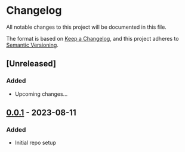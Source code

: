 # Changelog

All notable changes to this project will be documented in this file.

The format is based on [Keep a Changelog](https://keepachangelog.com/en/1.0.0/),
and this project adheres to [Semantic Versioning](https://semver.org/spec/v2.0.0.html).

## [Unreleased]

### Added

- Upcoming changes...

## [0.0.1] - 2023-08-11
### Added
- Initial repo setup


[0.0.1]: https://github.com/scanoss/scanoss.java/compare/v0.0.0...v0.0.1

